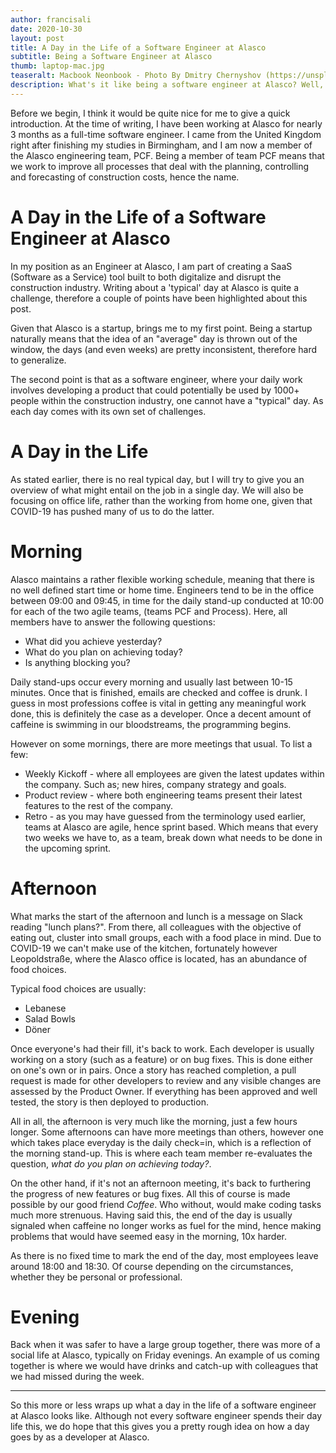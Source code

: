 ```yaml
---
author: francisali
date: 2020-10-30
layout: post
title: A Day in the Life of a Software Engineer at Alasco
subtitle: Being a Software Engineer at Alasco
thumb: laptop-mac.jpg
teaseralt: Macbook Neonbook - Photo By Dmitry Chernyshov (https://unsplash.com/@oneor0)
description: What's it like being a software engineer at Alasco? Well, this article will give you some insight!
---
```


Before we begin, I think it would be quite nice for me to give a quick introduction. At the time of writing, I have been working at Alasco for nearly 3 months as a full-time software engineer. I came from the United Kingdom right after finishing my studies in Birmingham, and I am now a member of the Alasco engineering team, PCF. Being a member of team PCF means that we work to improve all processes that deal with the planning, controlling and forecasting of construction costs, hence the name.

# A Day in the Life of a Software Engineer at Alasco

In my position as an Engineer at Alasco, I am part of creating a SaaS (Software as a Service) tool built to both digitalize and disrupt the construction industry. Writing about a 'typical' day at Alasco is quite a challenge, therefore a couple of points have been highlighted about this post.

Given that Alasco is a startup, brings me to my first point. Being a startup naturally means that the idea of an "average" day is thrown out of the window, the days (and even weeks) are pretty inconsistent, therefore hard to generalize.

The second point is that as a software engineer, where your daily work involves developing a product that could potentially be used by 1000+ people within the construction industry, one cannot have a "typical" day. As each day comes with its own set of challenges.

# A Day in the Life

As stated earlier, there is no real typical day, but I will try to give you an overview of what might entail on the job in a single day. We will also be focusing on office life, rather than the working from home one, given that COVID-19 has pushed many of us to do the latter.

# Morning

Alasco maintains a rather flexible working schedule, meaning that there is no well defined start time or home time. Engineers tend to be in the office between 09:00 and 09:45, in time for the daily stand-up conducted at 10:00 for each of the two agile teams, (teams PCF and Process). Here, all members have to answer the following questions:

- What did you achieve yesterday?
- What do you plan on achieving today?
- Is anything blocking you?

Daily stand-ups occur every morning and usually last between 10-15 minutes. Once that is finished, emails are checked and coffee is drunk. I guess in most professions coffee is vital in getting any meaningful work done, this is definitely the case as a developer. Once a decent amount of caffeine is swimming in our bloodstreams, the programming begins.

However on some mornings, there are more meetings that usual. To list a few:

- Weekly Kickoff - where all employees are given the latest updates within the company. Such as; new hires, company strategy and goals.
- Product review - where both engineering teams present their latest features to the rest of the company.
- Retro - as you may have guessed from the terminology used earlier, teams at Alasco are agile, hence sprint based. Which means that every two weeks we have to, as a team, break down what needs to be done in the upcoming sprint.

# Afternoon

What marks the start of the afternoon and lunch is a message on Slack reading "lunch plans?". From there, all colleagues with the objective of eating out, cluster into small groups, each with a food place in mind. Due to COVID-19 we can't make use of the kitchen, fortunately however Leopoldstraße, where the Alasco office is located, has an abundance of food choices.

Typical food choices are usually:

- Lebanese
- Salad Bowls
- Döner

Once everyone's had their fill, it's back to work. Each developer is usually working on a story (such as a feature) or on bug fixes. This is done either on one's own or in pairs. Once a story has reached completion, a pull request is made for other developers to review and any visible changes are assessed by the Product Owner. If everything has been approved and well tested, the story is then deployed to production.

All in all, the afternoon is very much like the morning, just a few hours longer. Some afternoons can have more meetings than others, however one which takes place everyday is the daily check=in, which is a reflection of the morning stand-up. This is where each team member re-evaluates the question, _what do you plan on achieving today?_.

On the other hand, if it's not an afternoon meeting, it's back to furthering the progress of new features or bug fixes. All this of course is made possible by our good friend _Coffee_. Who without, would make coding tasks much more strenuous. Having said this, the end of the day is usually signaled when caffeine no longer works as fuel for the mind, hence making problems that would have seemed easy in the morning, 10x harder.

As there is no fixed time to mark the end of the day, most employees leave around 18:00 and 18:30. Of course depending on the circumstances, whether they be personal or professional.

# Evening

Back when it was safer to have a large group together, there was more of a social life at Alasco, typically on Friday evenings. An example of us coming together is where we would have drinks and catch-up with colleagues that we had missed during the week.

---

So this more or less wraps up what a day in the life of a software engineer at Alasco looks like. Although not every software engineer spends their day life this, we do hope that this gives you a pretty rough idea on how a day goes by as a developer at Alasco.
